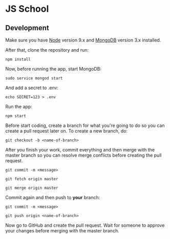 # JS School

## Development

Make sure you have [Node](https://nodejs.org) version 9.x and [MongoDB](https://docs.mongodb.com/manual/administration/install-community/) version 3.x installed.

After that, clone the repository and run:

`npm install`

Now, before running the app, start MongoDB:

`sudo service mongod start`

And add a secret to .env:

`echo SECRET=123 > .env`

Run the app:

`npm start`

Before start coding, create a branch for what you're going to do so you can create a pull request later on. To create a new branch, do:

`git checkout -b <name-of-branch>`

After you finish your work, commit everything and then merge with the master branch so you can resolve merge conflicts before creating the pull request.

`git commit -m <message>`

`git fetch origin master`

`git merge origin master`

Commit again and then push to **your** branch:

`git commit -m <message>`

`git push origin <name-of-branch>`

Now go to GitHub and create the pull request. Wait for someone to approve your changes before merging with the master branch.
